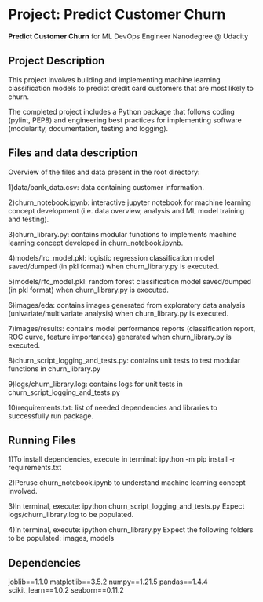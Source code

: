# Project: Predict Customer Churn

**Predict Customer Churn** for ML DevOps Engineer Nanodegree @ Udacity

## Project Description
This project involves building and implementing machine learning classification models to predict credit card customers that are most likely to churn. 

The completed project includes a Python package that follows coding (pylint, PEP8) and engineering best practices for implementing software (modularity, documentation, testing and logging).

## Files and data description
Overview of the files and data present in the root directory: 

1)data/bank_data.csv: data containing customer information.

2)churn_notebook.ipynb: interactive jupyter notebook for machine learning concept development (i.e. data overview, analysis and ML model training and testing).

3)churn_library.py: contains modular functions to implements machine learning concept developed in churn_notebook.ipynb.

4)models/lrc_model.pkl: logistic regression classification model saved/dumped (in pkl format) when churn_library.py is executed.

5)models/rfc_model.pkl: random forest classification model saved/dumped (in pkl format) when churn_library.py is executed.

6)images/eda: contains images generated from exploratory data analysis (univariate/multivariate analysis) when churn_library.py is executed.

7)images/results: contains model performance reports (classification report, ROC curve, feature importances) generated when churn_library.py is executed.

8)churn_script_logging_and_tests.py: contains unit tests to test modular functions in churn_library.py

9)logs/churn_library.log: contains logs for unit tests in churn_script_logging_and_tests.py

10)requirements.txt: list of needed dependencies and libraries to successfully run package.


## Running Files

1)To install dependencies, execute in terminal: ipython -m pip install -r requirements.txt

2)Peruse churn_notebook.ipynb to understand machine learning concept involved.

3)In terminal, execute: ipython churn_script_logging_and_tests.py
    Expect logs/churn_library.log to be populated.
    
4)In terminal, execute: ipython churn_library.py
    Expect the following folders to be populated: images, models


## Dependencies

joblib==1.1.0
matplotlib==3.5.2
numpy==1.21.5
pandas==1.4.4
scikit_learn==1.0.2
seaborn==0.11.2
